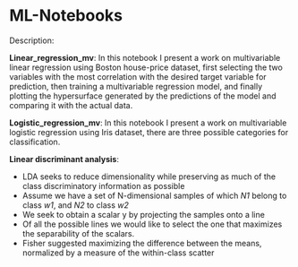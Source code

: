 # ML-Notebooks
Description:

**Linear_regression_mv**:
In this notebook I present a work on multivariable linear regression using Boston house-price dataset, first selecting the two variables with the most correlation with the desired target variable for prediction, then training a multivariable regression model, and finally plotting the hypersurface generated by the predictions of the model and comparing it with the actual data.

**Logistic_regression_mv**:
In this notebook I present a work on multivariable logistic regression using Iris dataset, there are three possible categories for classification.

**Linear discriminant analysis**:
* LDA seeks to reduce dimensionality while preserving 	as much of the class discriminatory information as possible
* Assume we have a set of N-dimensional samples of which *N1* belong to class *w1*, and *N2* to class *w2*
* We seek to obtain a scalar y by projecting the samples onto a line 
* Of all the possible lines we would like to select the one that maximizes the separability of the scalars.
* Fisher suggested maximizing the difference between the means, normalized by a measure of the within-class scatter
